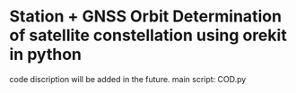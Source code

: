 # Station + GNSS Orbit Determination of satellite constellation using orekit in python
code discription will be added in the future.
main script: COD.py
